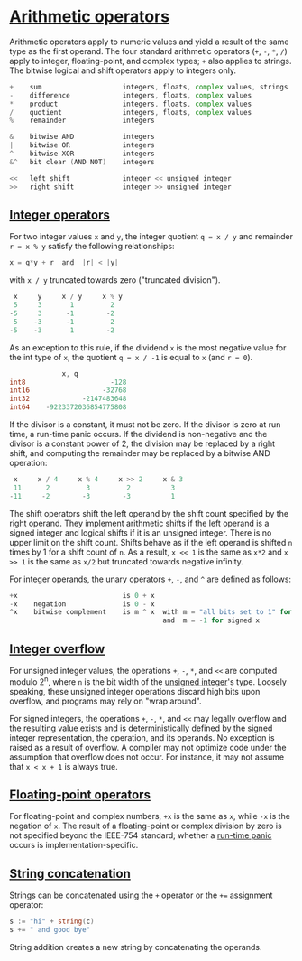 # [Arithmetic operators](#arithmetic-operators)

Arithmetic operators apply to numeric values and yield a result of the same type as the first operand. The four standard arithmetic operators (`+`, `-`, `*`, `/`) apply to integer, floating-point, and complex types; `+` also applies to strings. The bitwise logical and shift operators apply to integers only.

```go
+    sum                    integers, floats, complex values, strings
-    difference             integers, floats, complex values
*    product                integers, floats, complex values
/    quotient               integers, floats, complex values
%    remainder              integers

&    bitwise AND            integers
|    bitwise OR             integers
^    bitwise XOR            integers
&^   bit clear (AND NOT)    integers

<<   left shift             integer << unsigned integer
>>   right shift            integer >> unsigned integer
```

## [Integer operators](#integer-operators)

For two integer values `x` and `y`, the integer quotient `q = x / y` and remainder `r = x % y` satisfy the following relationships:

```go
x = q*y + r  and  |r| < |y|
```

with `x / y` truncated towards zero ("truncated division").

```go
 x     y     x / y     x % y
 5     3       1         2
-5     3      -1        -2
 5    -3      -1         2
-5    -3       1        -2
```

As an exception to this rule, if the dividend `x` is the most negative value for the int type of `x`, the quotient `q = x / -1` is equal to `x` (and `r = 0`).

```go
			 x, q
int8                     -128
int16                  -32768
int32             -2147483648
int64    -9223372036854775808
```

If the divisor is a constant, it must not be zero. If the divisor is zero at run time, a run-time panic occurs. If the dividend is non-negative and the divisor is a constant power of 2, the division may be replaced by a right shift, and computing the remainder may be replaced by a bitwise AND operation:

```go
 x     x / 4     x % 4     x >> 2     x & 3
 11      2         3         2          3
-11     -2        -3        -3          1
```

The shift operators shift the left operand by the shift count specified by the right operand. They implement arithmetic shifts if the left operand is a signed integer and logical shifts if it is an unsigned integer. There is no upper limit on the shift count. Shifts behave as if the left operand is shifted `n` times by 1 for a shift count of `n`. As a result, `x << 1` is the same as `x*2` and `x >> 1` is the same as `x/2` but truncated towards negative infinity.

For integer operands, the unary operators `+`, `-`, and `^` are defined as follows:

```go
+x                          is 0 + x
-x    negation              is 0 - x
^x    bitwise complement    is m ^ x  with m = "all bits set to 1" for unsigned x
                                      and  m = -1 for signed x
```

## [Integer overflow](#integer-overflow)

For unsigned integer values, the operations `+`, `-`, `*`, and `<<` are computed modulo 2<sup>n</sup>, where `n` is the bit width of the [unsigned integer](/Types/numeric_types.html)'s type. Loosely speaking, these unsigned integer operations discard high bits upon overflow, and programs may rely on "wrap around".

For signed integers, the operations `+`, `-`, `*`, and `<<` may legally overflow and the resulting value exists and is deterministically defined by the signed integer representation, the operation, and its operands. No exception is raised as a result of overflow. A compiler may not optimize code under the assumption that overflow does not occur. For instance, it may not assume that `x < x + 1` is always true.

## [Floating-point operators](#floating-point-operators)

For floating-point and complex numbers, `+x` is the same as `x`, while `-x` is the negation of `x`. The result of a floating-point or complex division by zero is not specified beyond the IEEE-754 standard; whether a [run-time panic](/Run-time%20panics/) occurs is implementation-specific.

## [String concatenation](#string-concatenation)

Strings can be concatenated using the `+` operator or the `+=` assignment operator:

```go
s := "hi" + string(c)
s += " and good bye"
```

String addition creates a new string by concatenating the operands.